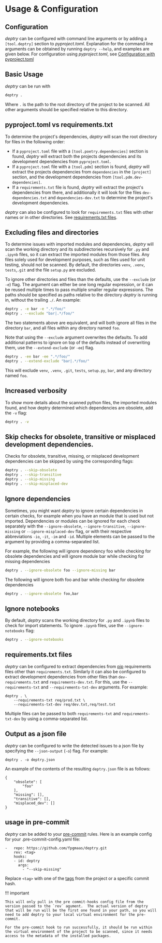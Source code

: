 # Usage & Configuration

## Configuration

_deptry_ can be configured with command line arguments or by adding a `[tool.deptry]` section to _pyproject.toml_. Explanation for the command line arguments can
be obtained by running `deptry --help`, and examples are given below. For configuration using _pyproject.toml_, see [Configuration with pyproject.toml](./pyproject-toml.md)


## Basic Usage

_deptry_ can be run with

```sh
deptry .
```

Where `.` is the path to the root directory of the project to be scanned. All other arguments should be specified relative to this directory.

## pyproject.toml vs requirements.txt

To determine the project's dependencies, _deptry_ will scan the root directory for files in the following order:

- If a `pyproject.toml` file with a `[tool.poetry.dependencies]` section is found, _deptry_ will extract both the projects dependencies and its development dependencies from `pyproject.toml`.
- If a `pyproject.toml` file with a `[tool.pdm]` section is found, _deptry_ will extract the projects dependencies from `dependencies` in the `[project]` section, and the development dependencies from `[tool.pdm.dev-dependencies]`.
- If a `requirements.txt` file is found, _deptry_ will extract the project's dependencies from there, and additionally it will look for the files `dev-dependencies.txt` and `dependencies-dev.txt` to determine the project's development dependencies.

_deptry_ can also be configured to look for `requirements.txt` files with other names or in other directories. See [requirements.txt files](#requirementstxt-files).

## Excluding files and directories
 
To determine issues with imported modules and dependencies, _deptry_ will scan the working directory and its subdirectories recursively for `.py` and `.ipynb` files, so it can
extract the imported modules from those files. Any files solely used for development purposes, such as files used for unit testing, should not be scanned. By default, the directories
`venv`, `.venv`, `tests`,`.git` and the file `setup.py` are excluded.

To ignore other directories and files than the defaults, use the `--exclude` (or `-e`) flag. The argument can either be one long regular expression, or it can be reused multiple times to pass multiple smaller regular expressions. The paths should be specified as paths relative to the directory _deptry_ is running in, without the trailing `./`. An example:

```sh
deptry . -e bar -e ".*/foo/"
deptry . --exclude "bar|.*/foo/"
```

The two statements above are equivalent, and will both ignore all files in the directory `bar`, and all files within any directory named `foo`.

Note that using the `--exclude` argument overwrites the defaults. To add additional patterns to ignore
on top of the defaults instead of overwriting them, use the `--extend-exclude` (or `-ee`) flag. 

```sh
deptry . -ee bar -ee ".*/foo/"
deptry . --extend-exclude "bar|.*/foo/"
```

This will exclude `venv`, `.venv`, `.git`, `tests`, `setup.py`, `bar`, and any directory named `foo`.

## Increased verbosity

To show more details about the scanned python files, the imported modules found, and how deptry determined which dependencies are obsolete, add the `-v` flag:

```sh
deptry . -v
```

## Skip checks for obsolete, transitive or misplaced development dependencies.

Checks for obsolete, transitive, missing, or misplaced development dependencies can be skipped by using the corresponding flags:

```sh
deptry . --skip-obsolete
deptry . --skip-transitive
deptry . --skip-missing
deptry . --skip-misplaced-dev
```

## Ignore dependencies

Sometimes, you might want _deptry_ to ignore certain dependencies in certain checks, for example when you have an module that is used but not imported. 
Dependencies or modules can be ignored for each check separately with the `--ignore-obsolete`, `--ignore-transitive`, `--ignore-missing` or `--ignore-misplaced-dev` flag, or with their 
respective abbreviations `-io`, `-it`, `-im` and `-id`. Multiple elements can be passed to the argument by providing a comma-separated list.

For example, the following will ignore dependency foo while checking for obsolete dependencies and
will ignore module bar while checking for missing dependencies

```sh
deptry . --ignore-obsolete foo --ignore-missing bar
```

The following  will ignore both foo and bar while checking for obsolete dependencies

```sh
deptry . --ignore-obsolete foo,bar
```

## Ignore notebooks

By default, _deptry_ scans the working directory for `.py` and `.ipynb` files to check for import statements. To ignore `.ipynb` files, use the `--ignore-notebooks` flag:

```sh
deptry . --ignore-notebooks
```

## requirements.txt files

_deptry_ can be configured to extract dependencies from [pip](https://pip.pypa.io/en/stable/user_guide/) requirements files other than `requirements.txt`. Similarly
it can also be configured to extract development dependencies from other files than `dev-requirements.txt` and `requirements-dev.txt`. For this, use the `--requirements-txt` and
`--requirements-txt-dev` arguments. For example:

```
deptry . \
    --requirements-txt req/prod.txt \
    --requirements-txt-dev req/dev.txt,req/test.txt
```

Multiple files can be passed to both `requirements-txt` and `requirements-txt-dev` by using a comma-separated list.

## Output as a json file

_deptry_ can be configured to write the detected issues to a json file by specifying the `--json-output` (`-o`) flag. For example:

```
deptry . -o deptry.json
```

An example of the contents of the resulting `deptry.json` file is as follows:

```
{
    "obsolete": [
        "foo"
    ],
    "missing": [],
    "transitive": [],
    "misplaced_dev": []
}
```

## usage in pre-commit

_deptry_ can be added to your [pre-commit](https://pre-commit.com/) rules.  Here is
an example config for your .pre-commit-config.yaml file:

```
-   repo: https://github.com/fpgmaas/deptry.git
    rev: <tag>
    hooks:
    - id: deptry
      args:
        - "--skip-missing"
```

Replace `<tag>` with one of the [tags](https://github.com/fpgmaas/deptry/tags) from the
project or a specific commit hash.

!!! important

    This will only pull in the pre commit-hooks config file from the version passed to the `rev` agument.  The actual version of deptry that will be run will be the first one found in your path, so you will need to add deptry to your local virtual environment for the pre-commit.
    
    For the pre-commit hook to run successfully, it should be run within the virtual environment of the project to be scanned, since it needs access to the metadata of the installed packages.
